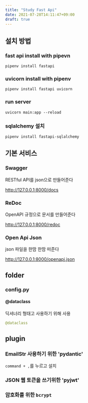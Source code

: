 ```yaml
---
title: "Study Fast Api"
date: 2021-07-28T14:11:47+09:00
draft: true
---
```


## 설치 방법

### fast api install with pipevn

`pipenv install fastapi`

### uvicorn install with pipenv

`pipenv install fastapi uvicorn`

### run server

`uvicorn main:app --reload`

### sqlalchemy 설치

`pipenv install fastapi-sqlalchemy`

## 기본 서비스

### Swagger

RESTful API를 json으로 만들어준다

http://127.0.0.1:8000/docs

### ReDoc

OpenAPI 규정으로 문서를 만들어준다

http://127.0.0.1:8000/redoc

### Open Api Json

json 파일을 한땀 한땀 떠준다

http://127.0.0.1:8000/openapi.json

## folder

### config.py

#### @dataclass

딕셔너리 형태고 사용하기 위해 사용

```python
@dataclass
```

## plugin

### EmailStr 사용하기 위한 'pydantic'

`command + ,`를 누르고 설치

### JSON 웹 토큰을 쓰기위한 'pyjwt'

### 암호화를 위한 `bcrypt`